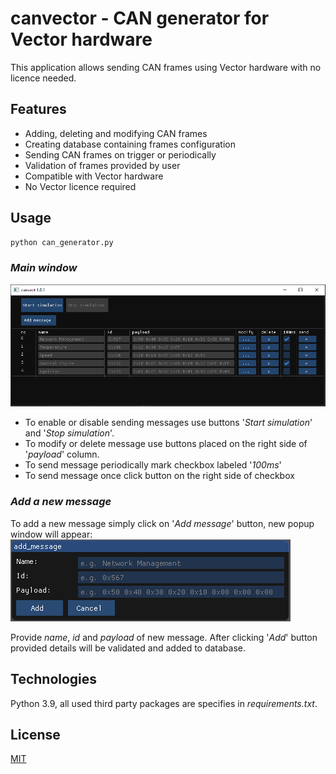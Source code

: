 # canvector - CAN generator for Vector hardware

This application allows sending CAN frames using Vector hardware with no licence needed.

## Features

- Adding, deleting and modifying CAN frames
- Creating database containing frames configuration
- Sending CAN frames on trigger or periodically
- Validation of frames provided by user
- Compatible with Vector hardware
- No Vector licence required

## Usage

```python
python can_generator.py
```

### _Main window_

![](resources/readme/main_window.png)

- To enable or disable sending messages use buttons '_Start simulation_' and '_Stop simulation_'.
- To modify or delete message use buttons placed on the right side of '_payload_' column.
- To send message periodically mark checkbox labeled '_100ms_'
- To send message once click button on the right side of checkbox

### _Add a new message_
To add a new message simply click on '_Add message_' button, new popup window will appear:
![](resources/readme/add_message.PNG)

Provide _name_, _id_ and _payload_ of new message. After clicking '_Add_' button provided details
will be validated and added to database.

## Technologies
Python 3.9, all used third party packages are specifies in _requirements.txt_.

## License
[MIT](https://choosealicense.com/licenses/mit/)